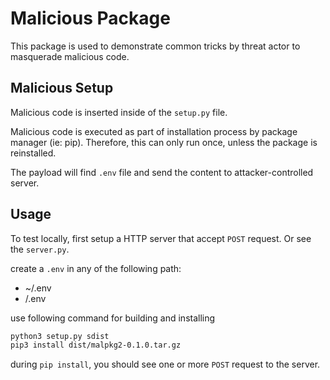 # Malicious Package

This package is used to demonstrate common tricks by threat actor to masquerade malicious code.

## Malicious Setup

Malicious code is inserted inside of the `setup.py` file.

Malicious code is executed as part of installation process by package manager (ie: pip). Therefore, this can only run once, unless the package is reinstalled.

The payload will find `.env` file and send the content to attacker-controlled server.

## Usage

To test locally, first setup a HTTP server that accept `POST` request. Or see the `server.py`.

create a `.env` in any of the following path: 
- ~/.env
- /.env

use following command for building and installing

```sh
python3 setup.py sdist
pip3 install dist/malpkg2-0.1.0.tar.gz
```

during `pip install`, you should see one or more `POST` request to the server.